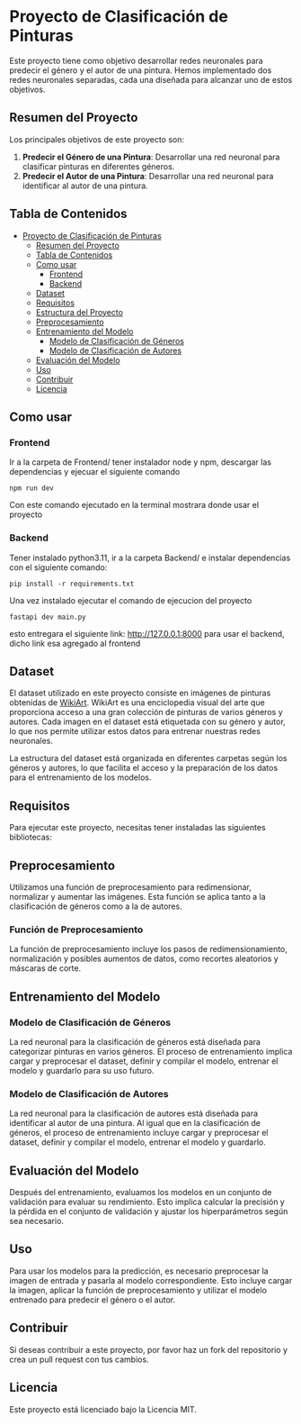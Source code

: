 # Proyecto de Clasificación de Pinturas

Este proyecto tiene como objetivo desarrollar redes neuronales para predecir el género y el autor de una pintura. Hemos implementado dos redes neuronales separadas, cada una diseñada para alcanzar uno de estos objetivos.

## Resumen del Proyecto

Los principales objetivos de este proyecto son:
1. **Predecir el Género de una Pintura**: Desarrollar una red neuronal para clasificar pinturas en diferentes géneros.
2. **Predecir el Autor de una Pintura**: Desarrollar una red neuronal para identificar al autor de una pintura.

## Tabla de Contenidos
- [Proyecto de Clasificación de Pinturas](#proyecto-de-clasificación-de-pinturas)
  - [Resumen del Proyecto](#resumen-del-proyecto)
  - [Tabla de Contenidos](#tabla-de-contenidos)
  - [Como usar](#Como-usar)
    - [Frontend](#Frontend)
    - [Backend](#Backend)
  - [Dataset](#dataset)
  - [Requisitos](#requisitos)
  - [Estructura del Proyecto](#estructura-del-proyecto)
  - [Preprocesamiento](#preprocesamiento)
  - [Entrenamiento del Modelo](#entrenamiento-del-modelo)
    - [Modelo de Clasificación de Géneros](#modelo-de-clasificación-de-géneros)
    - [Modelo de Clasificación de Autores](#modelo-de-clasificación-de-autores)
  - [Evaluación del Modelo](#evaluación-del-modelo)
  - [Uso](#uso)
  - [Contribuir](#contribuir)
  - [Licencia](#licencia)

## Como usar

### Frontend

Ir a la carpeta de Frontend/ tener instalador node y npm, descargar las dependencias y ejecuar el siguiente comando

```
npm run dev
```

Con este comando ejecutado en la terminal mostrara donde usar el proyecto

### Backend

Tener instalado python3.11, ir a la carpeta Backend/ e instalar dependencias con el siguiente comando:

```
pip install -r requirements.txt
```

Una vez instalado ejecutar el comando de ejecucion del proyecto

```
fastapi dev main.py
```

esto entregara el siguiente link: http://127.0.0.1:8000 para usar el backend, dicho link esa agregado al frontend

## Dataset

El dataset utilizado en este proyecto consiste en imágenes de pinturas obtenidas de [WikiArt](https://www.wikiart.org/). WikiArt es una enciclopedia visual del arte que proporciona acceso a una gran colección de pinturas de varios géneros y autores. Cada imagen en el dataset está etiquetada con su género y autor, lo que nos permite utilizar estos datos para entrenar nuestras redes neuronales.

La estructura del dataset está organizada en diferentes carpetas según los géneros y autores, lo que facilita el acceso y la preparación de los datos para el entrenamiento de los modelos.

## Requisitos

Para ejecutar este proyecto, necesitas tener instaladas las siguientes bibliotecas:

## Preprocesamiento

Utilizamos una función de preprocesamiento para redimensionar, normalizar y aumentar las imágenes. Esta función se aplica tanto a la clasificación de géneros como a la de autores.

### Función de Preprocesamiento
La función de preprocesamiento incluye los pasos de redimensionamiento, normalización y posibles aumentos de datos, como recortes aleatorios y máscaras de corte.

## Entrenamiento del Modelo

### Modelo de Clasificación de Géneros
La red neuronal para la clasificación de géneros está diseñada para categorizar pinturas en varios géneros. El proceso de entrenamiento implica cargar y preprocesar el dataset, definir y compilar el modelo, entrenar el modelo y guardarlo para su uso futuro.

### Modelo de Clasificación de Autores
La red neuronal para la clasificación de autores está diseñada para identificar al autor de una pintura. Al igual que en la clasificación de géneros, el proceso de entrenamiento incluye cargar y preprocesar el dataset, definir y compilar el modelo, entrenar el modelo y guardarlo.

## Evaluación del Modelo

Después del entrenamiento, evaluamos los modelos en un conjunto de validación para evaluar su rendimiento. Esto implica calcular la precisión y la pérdida en el conjunto de validación y ajustar los hiperparámetros según sea necesario.

## Uso

Para usar los modelos para la predicción, es necesario preprocesar la imagen de entrada y pasarla al modelo correspondiente. Esto incluye cargar la imagen, aplicar la función de preprocesamiento y utilizar el modelo entrenado para predecir el género o el autor.

## Contribuir
Si deseas contribuir a este proyecto, por favor haz un fork del repositorio y crea un pull request con tus cambios.

## Licencia
Este proyecto está licenciado bajo la Licencia MIT.